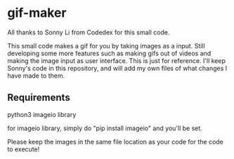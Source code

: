 # gif-maker
All thanks to Sonny Li from Codedex for this small code.

This small code makes a gif for you by taking images as a input. 
Still developing some more features such as making gifs out of videos and making the image input as user interface.
This is just for reference. I'll keep Sonny's code in this repository, and will add my own files of what changes I have made to them.


## Requirements

python3
imageio library

for imageio library, simply do "pip install imageio" and you'll be set.

Please keep the images in the same file location as your code for the code to execute!
